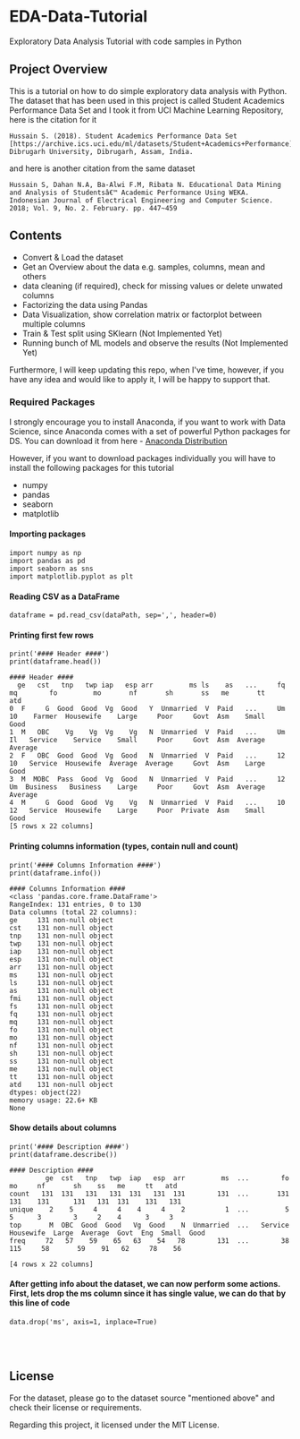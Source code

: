 # EDA-Data-Tutorial
Exploratory Data Analysis Tutorial with code samples in Python

## Project Overview

This is a tutorial on how to do simple exploratory data analysis with Python. The dataset that has been used in this project is called Student Academics Performance Data Set and I took it from UCI Machine Learning Repository, here is the citation for it
```
Hussain S. (2018). Student Academics Performance Data Set [https://archive.ics.uci.edu/ml/datasets/Student+Academics+Performance]. Dibrugarh University, Dibrugarh, Assam, India.
```
and here is another citation from the same dataset
```
Hussain S, Dahan N.A, Ba-Alwi F.M, Ribata N. Educational Data Mining and Analysis of Studentsâ€™ Academic Performance Using WEKA. Indonesian Journal of Electrical Engineering and Computer Science. 2018; Vol. 9, No. 2. February. pp. 447~459
```
## Contents

* Convert & Load the dataset
* Get an Overview about the data e.g. samples, columns, mean and others
* data cleaning (if required), check for missing values or delete unwated columns
* Factorizing the data using Pandas
* Data Visualization, show correlation matrix or factorplot between multiple columns
* Train & Test split using SKlearn (Not Implemented Yet)
* Running bunch of ML models and observe the results (Not Implemented Yet)

Furthermore, I will keep updating this repo, when I've time, however, if you have any idea and would like to apply it, I will be happy to support that.

### Required Packages

I strongly encourage you to install Anaconda, if you want to work with Data Science, since Anaconda comes with a set of powerful Python packages for DS. You can download it from here - [Anaconda Distribution](https://www.anaconda.com/distribution/)

However, if you want to download packages individually you will have to install the following packages for this tutorial
* numpy
* pandas
* seaborn
* matplotlib

#### Importing packages
```
import numpy as np
import pandas as pd
import seaborn as sns
import matplotlib.pyplot as plt
```
#### Reading CSV as a DataFrame
```
dataframe = pd.read_csv(dataPath, sep=',', header=0)
```
#### Printing first few rows
```
print('#### Header ####')
print(dataframe.head())

#### Header ####
  ge   cst   tnp   twp iap   esp arr         ms ls    as   ...     fq  mq        fo         mo       nf       sh       ss   me       tt      atd
0  F     G  Good  Good  Vg  Good   Y  Unmarried  V  Paid   ...     Um  10    Farmer  Housewife    Large     Poor     Govt  Asm    Small     Good
1  M   OBC    Vg    Vg  Vg    Vg   N  Unmarried  V  Paid   ...     Um  Il   Service    Service    Small     Poor     Govt  Asm  Average  Average
2  F   OBC  Good  Good  Vg  Good   N  Unmarried  V  Paid   ...     12  10   Service  Housewife  Average  Average     Govt  Asm    Large     Good
3  M  MOBC  Pass  Good  Vg  Good   N  Unmarried  V  Paid   ...     12  Um  Business   Business    Large     Poor     Govt  Asm  Average  Average
4  M     G  Good  Good  Vg    Vg   N  Unmarried  V  Paid   ...     10  12   Service  Housewife    Large     Poor  Private  Asm    Small     Good
[5 rows x 22 columns]
``` 
#### Printing columns information (types, contain null and count)
```
print('#### Columns Information ####')
print(dataframe.info())

#### Columns Information ####
<class 'pandas.core.frame.DataFrame'>
RangeIndex: 131 entries, 0 to 130
Data columns (total 22 columns):
ge     131 non-null object
cst    131 non-null object
tnp    131 non-null object
twp    131 non-null object
iap    131 non-null object
esp    131 non-null object
arr    131 non-null object
ms     131 non-null object
ls     131 non-null object
as     131 non-null object
fmi    131 non-null object
fs     131 non-null object
fq     131 non-null object
mq     131 non-null object
fo     131 non-null object
mo     131 non-null object
nf     131 non-null object
sh     131 non-null object
ss     131 non-null object
me     131 non-null object
tt     131 non-null object
atd    131 non-null object
dtypes: object(22)
memory usage: 22.6+ KB
None
```
#### Show details about columns
```
print('#### Description ####')
print(dataframe.describe())

#### Description ####
         ge  cst   tnp   twp  iap   esp  arr         ms  ...        fo         mo     nf       sh    ss   me     tt   atd
count   131  131   131   131  131   131  131        131  ...       131        131    131      131   131  131    131   131
unique    2    5     4     4    4     4    2          1  ...         5          5      3        3     2    4      3     3
top       M  OBC  Good  Good   Vg  Good    N  Unmarried  ...   Service  Housewife  Large  Average  Govt  Eng  Small  Good
freq     72   57    59    65   63    54   78        131  ...        38        115     58       59    91   62     78    56

[4 rows x 22 columns]

```

#### After getting info about the dataset, we can now perform some actions. First, lets drop the ms column since it has single value, we can do that by this line of code
```
data.drop('ms', axis=1, inplace=True)
```


<br /> <br />


## License
For the dataset, please go to the dataset source "mentioned above" and check their license or requirements.

Regarding this project, it licensed under the MIT License.
